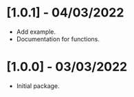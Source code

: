 # [1.0.1] - 04/03/2022

- Add example.
- Documentation for functions.

# [1.0.0] - 03/03/2022

- Initial package.
